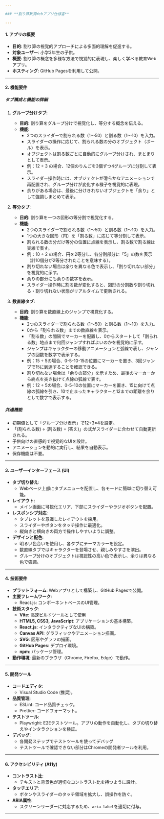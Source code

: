 ```yaml
---

### **割り算教育Webアプリ仕様書**

---
```


#### **1. アプリの概要**
- **目的**: 割り算の視覚的アプローチによる多面的理解を促進する。
- **対象ユーザー**: 小学3年生の子供。
- **概要**: 割り算の概念を多様な方法で視覚的に表現し、楽しく学べる教育Webアプリ。
- **ホスティング**: GitHub Pagesを利用して公開。

---

#### **2. 機能要件**
##### **タブ構成と機能の詳細**
1. **グループ分けタブ**:
   - **目的**: 割り算をグループ分けで視覚化し、等分する概念を伝える。
   - **機能**:
     - 2つのスライダーで割られる数（1〜50）と割る数（1〜10）を入力。
     - スライダーの操作に応じて、割られる数の分のオブジェクト（ボール）を表示。
     - オブジェクトは割る数ごとに自動的にグループ分けされ、まとまりとして表示。
     - 例：12 ÷ 3 の場合、12個のりんごを3個ずつ4グループに分割して表示。
     - スライダー操作時には、オブジェクトが滑らかなアニメーションで再配置され、グループ分けが変化する様子を視覚的に表現。
     - 余りがある場合は、最後に分けきれないオブジェクトを「余り」として強調しまとめて表示。

2. **等分タブ**:
   - **目的**: 割り算を一つの図形の等分割で視覚化する。
   - **機能**:
     - 2つのスライダーで割られる数（1〜50）と割る数（1〜10）を入力。
     - 1つの大きな図形（円）を「割る数」に応じて等分割して表示。
     - 割られる数の分だけ等分の位置に点線を表示し、割る数で割る線は実線で表す。
     - 例：10 ÷ 2 の場合、円を2等分し、各分割部分に「5」の数を表示（計10個分が2等分されたことを意味する）。
     - 割り切れない場合は余りを異なる色で表示し、「割り切れない部分」を視覚的に示す。
     - 余りの部分にも余りの数字を表示。
     - スライダー操作時に割る数が変化すると、図形の分割数や割り切れる・割り切れない状態がリアルタイムで更新される。

3. **数直線タブ**:
   - **目的**: 割り算を数直線上のジャンプで視覚化する。
   - **機能**:
     - 2つのスライダーで割られる数（1〜50）と割る数（1〜10）を入力。
     - 0から「割られる数」までの数直線を表示。
     - 「割る数」の間隔でマーカーを配置し、0からスタートして「割られる数」地点まで何回ジャンプすればよいのかを視覚的に示す。
     - ジャンプはキャラクターの移動アニメーションと弧線で表し、ジャンプの回数を数字で表示する。
     - 例：15 ÷ 5の場合、0-5-10-15の位置にマーカーを置き、3回ジャンプで15に到達することを確認できる。
     - 割り切れない場合は「余りの部分」を示すため、最後のマーカーから終点を突き抜けて点線の弧線で表す。
     - 例：12 ÷ 5の場合、0-5-10の位置にマーカーを置き、15に向けて点線の弧線を引き、10で止まったキャラクターと12までの距離を余りとして数字で表示する。

##### **共通機能**
- 初期値として「グループ分け表示」で12÷3=4を設定。
- 「(割られる数) ÷ (割る数) = (答え)」の式がスライダーに合わせて自動更新される。
- 子供向けの直感的で視覚的なUIを設計。
- アニメーションを動的に実行し、結果を自動表示。
- 保存機能は不要。

---

#### **3. ユーザーインターフェース (UI)**
- **タブ切り替え**:
  - Webページ上部にタブメニューを配置し、各モードに簡単に切り替え可能。
- **レイアウト**:
  - メイン画面に可視化エリア、下部にスライダーやラジオボタンを配置。
- **レスポンシブ対応**:
  - タブレットを意識したレイアウトを採用。
  - スライダーやボタンをタッチ操作に最適化。
  - 縦向きと横向きの両方で操作しやすいように調整。
- **デザインと配色**:
  - 明るい色合いを使用し、各タブにテーマカラーを設定。
  - 数直線タブではキャラクターを登場させ、親しみやすさを演出。
  - グループ分けのオブジェクトは視認性の高い色で表示し、余りは異なる色で強調。

---

#### **4. 技術要件**
- **プラットフォーム**: Webアプリとして構築し、GitHub Pagesで公開。
- **主要フレームワーク**: 
  - React.js: コンポーネントベースのUI管理。
- **技術スタック**:
  - **Vite**: 高速ビルドツールとして使用
  - **HTML5, CSS3, JavaScript**: アプリケーションの基本構築。
  - **React.js**: インタラクティブなUIの構築。
  - **Canvas API**: グラフィックやアニメーション描画。
  - **SVG**: 図形やグラフの描画。
  - **GitHub Pages**: デプロイ環境。
  - **npm**: パッケージ管理。
- **動作環境**: 最新のブラウザ（Chrome, Firefox, Edge）で動作。

---

#### **5. 開発ツール**
- **コードエディタ**:
  - Visual Studio Code (推奨)。
- **品質管理**:
  - ESLint: コード品質チェック。
  - Prettier: コードフォーマット。
- **テストツール**:
  - Playwright: E2Eテストツール。アプリの動作を自動化し、タブの切り替えやインタラクションを検証。
- **デバッグ**:
  - 各開発ステップでテストツールを使ってデバッグ
  - テストツールで確認できない部分はChromeの開発者ツールを利用。

---

#### **6. アクセシビリティ (A11y)**
- **コントラスト比**:
  - テキストと背景色が適切なコントラスト比を持つように設計。
- **タッチエリア**:
  - ボタンやスライダーのタッチ領域を拡大し、誤操作を防ぐ。
- **ARIA属性**:
  - スクリーンリーダーに対応するため、`aria-label`を適切に付与。

---

